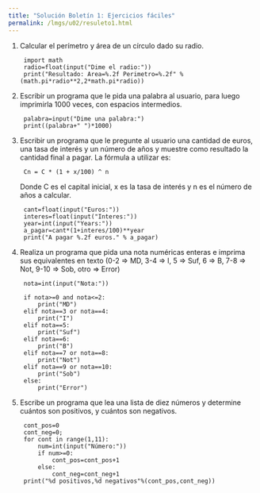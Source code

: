 ```yaml
---
title: "Solución Boletín 1: Ejercicios fáciles"
permalink: /lmgs/u02/resuleto1.html
---
```


1. Calcular el perímetro y área de un círculo dado su radio.

		import math
		radio=float(input("Dime el radio:"))
		print("Resultado: Area=%.2f Perimetro=%.2f" % (math.pi*radio**2,2*math.pi*radio))		

2. Escribir un programa que le pida una palabra al usuario, para luego imprimirla 1000 veces, con espacios intermedios.

		palabra=input("Dime una palabra:")
		print((palabra+" ")*1000)

3. Escribir un programa que le pregunte al usuario una cantidad de euros, una tasa de interés y un número de años y muestre como resultado la cantidad final a pagar. La fórmula a utilizar es:

		Cn = C * (1 + x/100) ^ n

	Donde C es el capital inicial, x es la tasa de interés y n es el número de años a calcular.

		cant=float(input("Euros:"))
		interes=float(input("Interes:"))
		year=int(input("Years:"))
		a_pagar=cant*(1+interes/100)**year
		print("A pagar %.2f euros." % a_pagar)


4. Realiza un programa que pida una nota numéricas enteras e imprima sus equivalentes en texto (0-2 => MD, 3-4 => I, 5 => Suf, 6 => B, 7-8 => Not, 9-10 => Sob, otro => Error)

		nota=int(input("Nota:"))		

		if nota>=0 and nota<=2:
			print("MD")
		elif nota==3 or nota==4:
			print("I")
		elif nota==5:
			print("Suf")
		elif nota==6:
			print("B")
		elif nota==7 or nota==8:
			print("Not")
		elif nota==9 or nota==10:
			print("Sob")
		else:
			print("Error")


5. Escribe un programa que lea una lista de diez números y determine cuántos son positivos, y cuántos son negativos.

		cont_pos=0
		cont_neg=0;
		for cont in range(1,11):
			num=int(input("Número:"))
			if num>=0:
				cont_pos=cont_pos+1
			else:
				cont_neg=cont_neg+1
		print("%d positivos,%d negativos"%(cont_pos,cont_neg))   